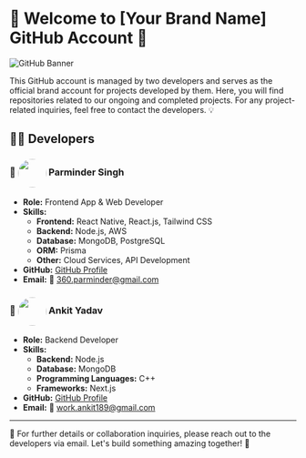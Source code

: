 # 🎉 Welcome to [Your Brand Name] GitHub Account 🚀

![GitHub Banner](https://via.placeholder.com/1200x400?text=Welcome+to+Our+GitHub+Account)

This GitHub account is managed by two developers and serves as the official brand account for projects developed by them. Here, you will find repositories related to our ongoing and completed projects. For any project-related inquiries, feel free to contact the developers. 💡

## 👨‍💻 Developers

### 🔹 <img src="https://github.com/user-attachments/assets/f97aed0e-0082-4eae-a366-8586a6413acb" width="50" height="50" style="border-radius: 50%; vertical-align: middle;"> Parminder Singh
- **Role:** Frontend App & Web Developer
- **Skills:**
  - **Frontend:** React Native, React.js, Tailwind CSS
  - **Backend:** Node.js, AWS
  - **Database:** MongoDB, PostgreSQL
  - **ORM:** Prisma
  - **Other:** Cloud Services, API Development
- **GitHub:** [GitHub Profile](https://github.com/360Parminder)
- **Email:** 📧 360.parminder@gmail.com

### 🔹 <img src="https://via.placeholder.com/100" width="50" height="50" style="border-radius: 50%; vertical-align: middle;"> Ankit Yadav
- **Role:** Backend Developer
- **Skills:**
  - **Backend:** Node.js
  - **Database:** MongoDB
  - **Programming Languages:** C++
  - **Frameworks:** Next.js
- **GitHub:** [GitHub Profile](https://github.com/BearerOP)
- **Email:** 📧 work.ankit189@gmail.com

---
📩 For further details or collaboration inquiries, please reach out to the developers via email. Let's build something amazing together! 🚀
